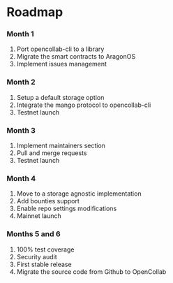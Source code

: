 # Roadmap

### Month 1

1. Port opencollab-cli to a library
2. Migrate the smart contracts to AragonOS
3. Implement issues management

### Month 2

1. Setup a default storage option
2. Integrate the mango protocol to opencollab-cli
3. Testnet launch

### Month 3

1. Implement maintainers section
2. Pull and merge requests
3. Testnet launch

### Month 4

1. Move to a storage agnostic implementation
2. Add bounties support
3. Enable repo settings modifications
4. Mainnet launch

### Months 5 and 6

1. 100% test coverage
2. Security audit
3. First stable release
4. Migrate the source code from Github to OpenCollab
